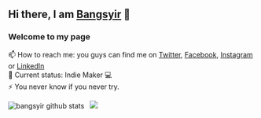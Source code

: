 ## Hi there, I am [Bangsyir](https://bangsyir.vercel.app) 👋
### Welcome to my page

<!--
**bangsyir/bangsyir** is a ✨ _special_ ✨ repository because its `README.md` (this file) appears on your GitHub profile.

Here are some ideas to get you started: -->
 
 📫 How to reach me: you guys can find me on [Twitter](https://twitter.com/bangsyirr), [Facebook](https://facebook.com/abcdefghijklmnopkrstuvwxyz1234567890/), [Instagram](https://instagram.com/teahaliasuam) or [LinkedIn](https://www.linkedin.com/in/syirra-fitrah-763672193/) <br>
 🤖 Current status: Indie Maker 💻 <br>
 ⚡ You never know if you never try.

<img src="https://github-readme-stats.vercel.app/api?username=bangsyir&show_icons=true&theme=merko" alt="bangsyir github stats"/> &nbsp; <img src="https://github-readme-stats.vercel.app/api/top-langs/?username=bangsyir&&hide=php,blade,ejs,vue&layout=compact&theme=merko"/> 
